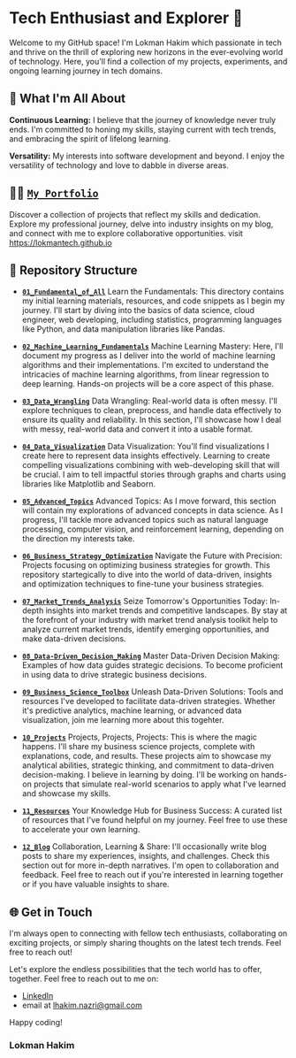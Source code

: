 # Tech Enthusiast and Explorer 🚀

Welcome to my GitHub space! I'm Lokman Hakim which passionate in tech and thrive on the thrill of exploring new horizons in the ever-evolving world of technology. Here, you'll find a collection of my projects, experiments, and ongoing learning journey in tech domains.

## 🌟 What I'm All About

**Continuous Learning:** I believe that the journey of knowledge never truly ends. I'm committed to honing my skills, staying current with tech trends, and embracing the spirit of lifelong learning.

**Versatility:** My interests into software development and beyond. I enjoy the versatility of technology and love to dabble in diverse areas.

## 🧑🏻 [`My Portfolio`](https://lokmantech.github.io)

Discover a collection of projects that reflect my skills and dedication. Explore my professional journey, delve into industry insights on my blog, and connect with me to explore collaborative opportunities. visit https://lokmantech.github.io

## 🧭 Repository Structure

- **[`01_Fundamental_of_All`](https://github.com/lokmanTech/01_Introduction_to_Data_Science)** Learn the Fundamentals: This directory contains my initial learning materials, resources, and code snippets as I begin my journey.  I'll start by diving into the basics of data science, cloud engineer, web developing, including statistics, programming languages like Python, and data manipulation libraries like Pandas.

- **[`02_Machine_Learning_Fundamentals`](https://github.com/lokmanTech/02_Machine_Learning_Fundamentals)** Machine Learning Mastery: Here, I'll document my progress as I deliver into the world of machine learning algorithms and their implementations. I'm excited to understand the intricacies of machine learning algorithms, from linear regression to deep learning. Hands-on projects will be a core aspect of this phase.

- **[`03_Data_Wrangling`](https://github.com/lokmanTech/03_Data_Wrangling)** Data Wrangling: Real-world data is often messy. I'll explore techniques to clean, preprocess, and handle data effectively to ensure its quality and reliability. In this section, I'll showcase how I deal with messy, real-world data and convert it into a usable format.

- **[`04_Data_Visualization`](https://github.com/lokmanTech/04_Data_Visualization)** Data Visualization: You'll find visualizations I create here to represent data insights effectively. Learning to create compelling visualizations combining with web-developing skill that will be crucial. I aim to tell impactful stories through graphs and charts using libraries like Matplotlib and Seaborn.

- **[`05_Advanced_Topics`](https://github.com/lokmanTech/05_Advanced_Topics)** Advanced Topics: As I move forward, this section will contain my explorations of advanced concepts in data science. As I progress, I'll tackle more advanced topics such as natural language processing, computer vision, and reinforcement learning, depending on the direction my interests take.

- **[`06_Business_Strategy_Optimization`](https://github.com/lokmanTech/06_Business_Strategy_Optimization)** Navigate the Future with Precision:  Projects focusing on optimizing business strategies for growth. This repository startegically to dive into the world of data-driven, insights and optimization techniques to fine-tune your business strategies. 

- **[`07_Market_Trends_Analysis`](https://github.com/lokmanTech/07_Market_Trends_Analysis)** Seize Tomorrow's Opportunities Today: In-depth insights into market trends and competitive landscapes. By stay at the forefront of your industry with market trend analysis toolkit help to analyze current market trends, identify emerging opportunities, and make data-driven decisions.
  
- **[`08_Data-Driven_Decision_Making`](https://github.com/lokmanTech/08_Data-Driven_Decision_Making)** Master Data-Driven Decision Making: Examples of how data guides strategic decisions. To become proficient in using data to drive strategic business decisions.

- **[`09_Business_Science_Toolbox`](https://github.com/lokmanTech/09_Business_Science_Toolbox)** Unleash Data-Driven Solutions: Tools and resources I've developed to facilitate data-driven strategies. Whether it's predictive analytics, machine learning, or advanced data visualization, join me learning more about this togehter.

- **[`10_Projects`](https://github.com/lokmanTech/06_Projects)** Projects, Projects, Projects: This is where the magic happens. I'll share my business science projects, complete with explanations, code, and results. These projects aim to showcase my analytical abilities, strategic thinking, and commitment to data-driven decision-making. I believe in learning by doing. I'll be working on hands-on projects that simulate real-world scenarios to apply what I've learned and showcase my skills.

- **[`11_Resources`](https://github.com/lokmanTech/07_Resources)** Your Knowledge Hub for Business Success: A curated list of resources that I've found helpful on my journey. Feel free to use these to accelerate your own learning.

- **[`12_Blog`](https://github.com/lokmanTech/08_Blog)** Collaboration, Learning & Share: I'll occasionally write blog posts to share my experiences, insights, and challenges. Check this section out for more in-depth narratives. I'm open to collaboration and feedback. Feel free to reach out if you're interested in learning together or if you have valuable insights to share.

## 🌐 Get in Touch

I'm always open to connecting with fellow tech enthusiasts, collaborating on exciting projects, or simply sharing thoughts on the latest tech trends. Feel free to reach out!

Let's explore the endless possibilities that the tech world has to offer, together.  Feel free to reach out to me on:

- [LinkedIn](https://www.linkedin.com/in/lhakimnazri/)
- email at lhakim.nazri@gmail.com

Happy coding!

### Lokman Hakim
